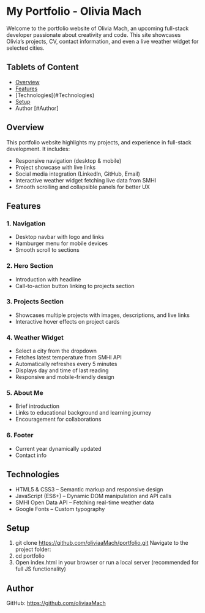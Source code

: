 # My Portfolio - Olivia Mach

Welcome to the portfolio website of Olivia Mach, an upcoming full-stack developer passionate about creativity and code. This site showcases Olivia’s projects, CV, contact information, and even a live weather widget for selected cities.

## Tablets of Content

- [Overview](#Overview)
- [Features](#Features)
- [Technologies[(#Technologies)
- [Setup](#Setup)
- Author [#Author]


## Overview

This portfolio website highlights my projects, and experience in full-stack development. It includes:

- Responsive navigation (desktop & mobile)
- Project showcase with live links
- Social media integration (LinkedIn, GitHub, Email)
- Interactive weather widget fetching live data from SMHI
- Smooth scrolling and collapsible panels for better UX



## Features

### 1. Navigation
- Desktop navbar with logo and links
- Hamburger menu for mobile devices
- Smooth scroll to sections


### 2. Hero Section
- Introduction with headline
- Call-to-action button linking to projects section


### 3. Projects Section
- Showcases multiple projects with images, descriptions, and live links
- Interactive hover effects on project cards


### 4. Weather Widget
- Select a city from the dropdown
- Fetches latest temperature from SMHI API
- Automatically refreshes every 5 minutes
- Displays day and time of last reading
- Responsive and mobile-friendly design


### 5. About Me
- Brief introduction
- Links to educational background and learning journey
- Encouragement for collaborations


### 6. Footer
- Current year dynamically updated
- Contact info



## Technologies
- HTML5 & CSS3 – Semantic markup and responsive design
- JavaScript (ES6+) – Dynamic DOM manipulation and API calls
- SMHI Open Data API – Fetching real-time weather data
- Google Fonts – Custom typography



## Setup
1. git clone https://github.com/oliviaaMach/portfolio.git
Navigate to the project folder:
2. cd portfolio
3. Open index.html in your browser or run a local server (recommended for full JS functionality)


## Author
GitHub: https://github.com/oliviaaMach

